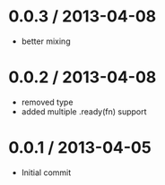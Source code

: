 
0.0.3 / 2013-04-08
==================

  * better mixing

0.0.2 / 2013-04-08
==================

  * removed type
  * added multiple .ready(fn) support

0.0.1 / 2013-04-05
==================

  * Initial commit
